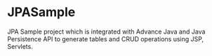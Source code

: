 # JPASample
JPA Sample project which is integrated with Advance Java and Java Persistence API to generate tables and CRUD operations using JSP, Servlets.

